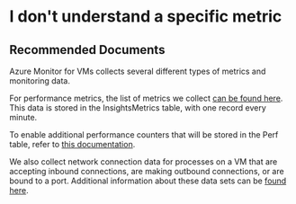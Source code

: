 <properties
    pageTitle="I don't understand a specific metric"
    description="I don't understand a specific metric"
    infoBubbleText="Here are some things to help with the metrics we collect"
    service="microsoft.insights"
    authors="rashmian"
    ms.author="rashmia"
    selfHelpType="generic"
    articleId="insights-for-vm-understand-specific-metric"
    productPesIds="17081"
    supportTopicIds="32738510"
    cloudEnvironments="public, blackForest, fairfax, mooncake"
    ownershipId="AzureMonitoring_Essentials"
 />

 
# I don't understand a specific metric

## **Recommended Documents**

Azure Monitor for VMs collects several different types of metrics and monitoring data. 

For performance metrics, the list of metrics we collect [can be found here](https://docs.microsoft.com/azure/azure-monitor/insights/vminsights-log-search#performance-records).  This data is stored in the InsightsMetrics table, with one record every minute.  

To enable additional performance counters that will be stored in the Perf table, refer to [this documentation](https://docs.microsoft.com/azure/azure-monitor/platform/data-sources-performance-counters). 

We also collect network connection data for processes on a VM that are accepting inbound connections, are making outbound connections, or are bound to a port.  Additional information about these data sets can be [found here](https://docs.microsoft.com/azure/azure-monitor/insights/vminsights-log-search). 
